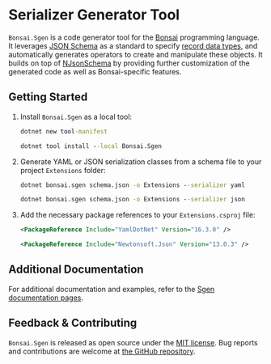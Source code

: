 # Serializer Generator Tool

`Bonsai.Sgen` is a code generator tool for the [Bonsai](https://bonsai-rx.org/) programming language. It leverages [JSON Schema](https://json-schema.org/) as a standard to specify [record data types](https://en.wikipedia.org/wiki/Record_(computer_science)), and automatically generates operators to create and manipulate these objects. It builds on top of  [NJsonSchema](https://github.com/RicoSuter/NJsonSchema) by providing further customization of the generated code as well as Bonsai-specific features.

## Getting Started

1. Install `Bonsai.Sgen` as a local tool:

    ```cmd
    dotnet new tool-manifest
    ```

    ```cmd
    dotnet tool install --local Bonsai.Sgen
    ```

2. Generate YAML or JSON serialization classes from a schema file to your project `Extensions` folder:

    ```cmd
    dotnet bonsai.sgen schema.json -o Extensions --serializer yaml
    ```

    ```cmd
    dotnet bonsai.sgen schema.json -o Extensions --serializer json
    ```

3. Add the necessary package references to your `Extensions.csproj` file:

    ```xml
    <PackageReference Include="YamlDotNet" Version="16.3.0" />
    ```

    ```xml
    <PackageReference Include="Newtonsoft.Json" Version="13.0.3" />
    ```

## Additional Documentation

For additional documentation and examples, refer to the [Sgen documentation pages](https://bonsai-rx.org/sgen/articles/basic-usage.html).

## Feedback & Contributing

`Bonsai.Sgen` is released as open source under the [MIT license](https://licenses.nuget.org/MIT). Bug reports and contributions are welcome at [the GitHub repository](https://github.com/bonsai-rx/sgen).